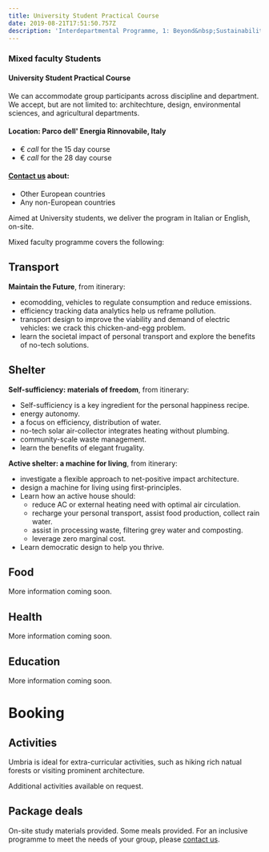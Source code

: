 ```yaml
---
title: University Student Practical Course
date: 2019-08-21T17:51:50.757Z
description: 'Interdepartmental Programme, 1: Beyond&nbsp;Sustainability'
---
```

<!--**PeR** Sustainability Research Centre-->

### Mixed faculty Students 
#### University Student Practical Course

We can accommodate group participants across discipline and department. We accept, but are not limited to: architechture, design, environmental sciences, and agricultural departments.

<!--Restricted to 15 participants, or less.-->

#### Location: **Parco dell' Energia Rinnovabile**, Italy

- € _call_<!--1,200--> for the 15 day course
- € _call_<!--1,800--> for the 28 day course

#### [Contact us](https://rvo.lt/contact/) about:

- Other European countries
- Any non-European countries

Aimed at University students, we deliver the program in Italian or English, on-site. 

Mixed faculty programme covers the following:

## Transport

**Maintain the Future**, from itinerary:

- ecomodding, vehicles to regulate consumption and reduce emissions. 
- efficiency tracking data analytics help us reframe pollution.
- transport design to improve the viability and demand of electric vehicles: we crack this chicken-and-egg problem.
- learn the societal impact of personal transport and explore the benefits of no-tech solutions.

## Shelter

**Self-sufficiency: materials of freedom**, from itinerary:

- Self-sufficiency is a key ingredient for the personal happiness recipe.
- energy autonomy.
- a focus on efficiency, distribution of water.
- no-tech solar air-collector integrates heating without plumbing.
- community-scale waste management.
- learn the benefits of elegant frugality.


**Active shelter: a machine for living**, from itinerary:

- investigate a flexible approach to net-positive impact architecture.
- design a machine for living using first-principles.
- Learn how an active house should:
	- reduce AC or external heating need with optimal air circulation.
	- recharge your personal transport, assist food production, collect rain water.
	- assist in processing waste, filtering grey water and composting.
	- leverage zero marginal cost.
- Learn democratic design to help you thrive.

## Food

More information coming soon.

## Health

More information coming soon.

## Education

More information coming soon.

# Booking

## Activities

Umbria is ideal for extra-curricular activities, such as hiking rich natual forests or visiting prominent architecture.

Additional activities available on request.

<!--Marketing:
This course isn't restricted to students in one faculty. In fact, we have shared our knowledge across architechture, design, environmental sciences, and agricultural departments.
-->

## Package deals

On-site study materials provided. Some meals provided. For an inclusive programme to meet the needs of your group, please [contact us](https://rvo.lt/contact/).